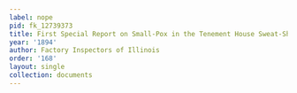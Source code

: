 ```yaml
---
label: nope
pid: fk_12739373
title: First Special Report on Small-Pox in the Tenement House Sweat-Shops of Chicago
year: '1894'
author: Factory Inspectors of Illinois
order: '168'
layout: single
collection: documents
---
```


